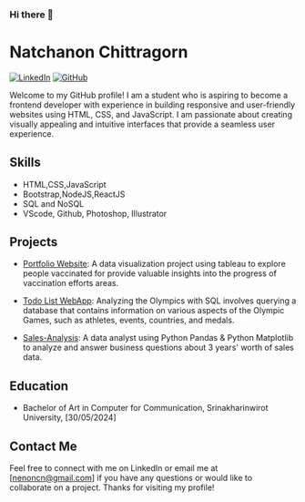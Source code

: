 ### Hi there 👋

# Natchanon Chittragorn
[![LinkedIn](https://img.shields.io/badge/-LinkedIn-blue?style=flat-square&logo=Linkedin&logoColor=white&link=https:www.linkedin.com/in)](https://www.linkedin.com/in/natchanon-chittragorn) [![GitHub](https://img.shields.io/badge/-GitHub-black?style=flat-square&logo=github&link=https:github.com)](https://github.com/NatchanonChittragorn/)

Welcome to my GitHub profile! I am a student who is aspiring to become a frontend developer with experience in building responsive and user-friendly websites using HTML, CSS, and JavaScript. I am passionate about creating visually appealing and intuitive interfaces that provide a seamless user experience.

## Skills
- HTML,CSS,JavaScript
- Bootstrap,NodeJS,ReactJS
- SQL and NoSQL
- VScode, Github, Photoshop, Illustrator


## Projects
- [Portfolio Website](https://github.com/NatchanonChittragorn/Portfolio_Website/): A data visualization project using tableau to explore people vaccinated for provide valuable insights into the progress of vaccination efforts areas.

- [Todo List WebApp](https://github.com/NatchanonChittragorn/Todo_List_WebApp/): Analyzing the Olympics with SQL involves querying a database that contains information on various aspects of the Olympic Games, such as athletes, events, countries, and medals.

- [Sales-Analysis](https://github.com/NatchanonChittragorn/Sales-Analysis/): A data analyst using Python Pandas & Python Matplotlib to analyze and answer business questions about 3 years' worth of sales data.

## Education
- Bachelor of Art in Computer for Communication, Srinakharinwirot University, [30/05/2024]

## Contact Me
Feel free to connect with me on LinkedIn or email me at [nenoncn@gmail.com] if you have any questions or would like to collaborate on a project. Thanks for visiting my profile!


<!--
**NatchanonChittragorn/NatchanonChittragorn** is a ✨ _special_ ✨ repository because its `README.md` (this file) appears on your GitHub profile.

Here are some ideas to get you started:

- 🔭 I’m currently working on ...
- 🌱 I’m currently learning ...
- 👯 I’m looking to collaborate on ...
- 🤔 I’m looking for help with ...
- 💬 Ask me about ...
- 📫 How to reach me: ...
- 😄 Pronouns: ...
- ⚡ Fun fact: ...
-->
